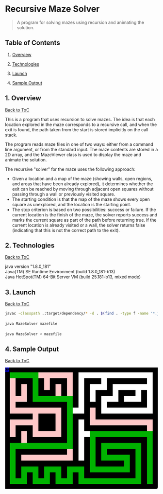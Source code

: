 # Recursive Maze Solver 

> A program for solving mazes using recursion and animating the solution.

<a name="toc"/></a>
## Table of Contents

1. [Overview](#overview)

2. [Technologies](#technologies)

3. [Launch](#launch)

4. [Sample Output](#output)

<a name="overview"/></a>
## 1. Overview
[Back to ToC](#toc)

This is a program that uses recursion to solve mazes. The idea is that each location explored in the maze corresponds to a recursive call, and when the exit is found, the path taken from the start is stored implicitly on the call stack.

The program reads maze files in one of two ways: either from a command line argument, or from the standard input. The maze contents are stored in a 2D array, and the MazeViewer class is used to display the maze and animate the solution.

The recursive "solver" for the maze uses the following approach:

* Given a location and a map of the maze (showing walls, open regions, and areas that have been already explored), it determines whether the exit can be reached by moving through adjacent open squares without passing through a wall or previously visited square.
* The starting condition is that the map of the maze shows every open square as unexplored, and the location is the starting point.
* The stop criterion is based on two possibilities: success or failure. If the current location is the finish of the maze, the solver reports success and marks the current square as part of the path before returning true. If the current location is already visited or a wall, the solver returns false (indicating that this is not the correct path to the exit).
 
<a name="technologies"/></a>
## 2. Technologies
[Back to ToC](#toc)

java version "1.8.0_181"<br />
Java(TM) SE Runtime Environment (build 1.8.0_181-b13)<br />
Java HotSpot(TM) 64-Bit Server VM (build 25.181-b13, mixed mode)<br />

<a name="launch"/></a>
## 3. Launch
[Back to ToC](#toc)
```bash
javac -classpath .:target/dependency/* -d . $(find . -type f -name '*.java')

java MazeSolver mazefile

java MazeSolver < mazefile
```
<a name="technologies"/></a>
## 4. Sample Output
[Back to ToC](#toc)

<p align="center">
<img src="maze_solver.png" height="400"/>
</p>
